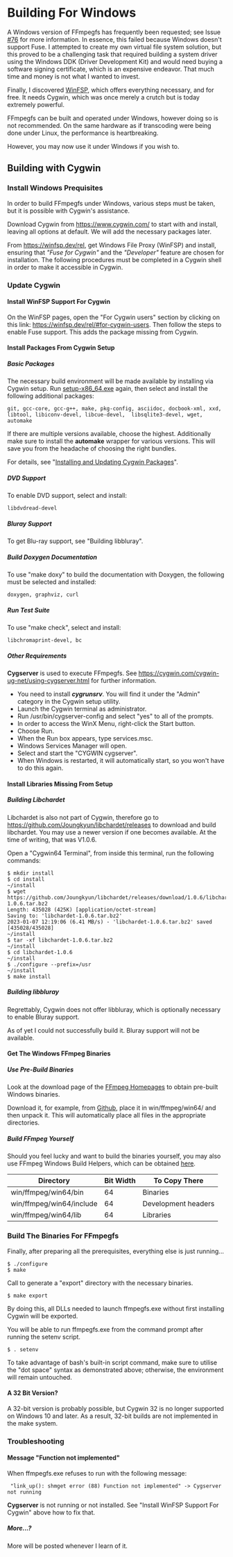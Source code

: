 Building For Windows
====================

A Windows version of FFmpegfs has frequently been requested; see Issue [#76](https://github.com/nschlia/ffmpegfs/issues/76) for more information. In essence, this failed because Windows doesn't support Fuse. I attempted to create my own virtual file system solution, but this proved to be a challenging task that required building a system driver using the Windows DDK (Driver Development Kit) and would need buying  a software signing certificate, which is an expensive endeavor. That much time and money is not what I wanted to invest.

Finally, I discovered [WinFSP](https://winfsp.dev/), which offers everything necessary, and for free. It needs Cygwin, which was once merely a crutch but is today extremely powerful.

FFmpegfs can be built and operated under Windows, however doing so is not recommended. On the same hardware as if transcoding were being done under Linux, the performance is heartbreaking.

However, you may now use it under Windows if you wish to.

## Building with Cygwin

### Install Windows Prequisites

In order to build FFmpegfs under Windows, various steps must be taken, but it is possible with Cygwin's assistance.

Download Cygwin from https://www.cygwin.com/ to start with and install, leaving all options at default. We will add the necessary packages later.

From https://winfsp.dev/rel, get Windows File Proxy (WinFSP) and install, ensuring that *"Fuse for Cygwin"* and the *"Developer"* feature are chosen for installation. The following procedures must be completed in a Cygwin shell in order to make it accessible in Cygwin.

### Update Cygwin

#### Install WinFSP Support For Cygwin

On the WinFSP pages, open the "For Cygwin users" section by clicking on this link: https://winfsp.dev/rel/#for-cygwin-users. Then follow the steps to enable Fuse support. This adds the package missing from Cygwin.

#### Install Packages From Cygwin Setup

##### Basic Packages

The necessary build environment will be made available by installing via Cygwin setup. Run [setup-x86_64.exe](https://www.cygwin.com/setup-x86_64.exe) again, then select and install the following additional packages:

```
git, gcc-core, gcc-g++, make, pkg-config, asciidoc, docbook-xml, xxd, libtool, libiconv-devel, libcue-devel,  libsqlite3-devel, wget, automake
```
If there are multiple versions available, choose the highest. Additionally make sure to install the **automake** wrapper for various versions. This will save you from the headache of choosing the right bundles.

For details, see "[Installing and Updating Cygwin Packages](https://www.cygwin.com/install.html)".

##### DVD Support

To enable DVD support, select and install:

```
libdvdread-devel
```
##### Bluray Support

To get Blu-ray support, see "Building libbluray".

##### Build Doxygen Documentation

 To use "make doxy" to build the documentation with Doxygen, the following must be selected and installed:

```
doxygen, graphviz, curl
```
##### Run Test Suite

To use "make check", select and install:

```
libchromaprint-devel, bc
```
##### Other Requirements

**Cygserver** is used to execute FFmpegfs. See https://cygwin.com/cygwin-ug-net/using-cygserver.html for further information.

* You need to install ***cygrunsrv***. You will find it under the "Admin" category in the Cygwin setup utility.
* Launch the Cygwin terminal as administrator.
* Run /usr/bin/cygserver-config and select "yes" to all of the prompts.
* In order to access the WinX Menu, right-click the Start button.
* Choose Run.
* When the Run box appears, type services.msc.
* Windows Services Manager will open.
* Select and start the "CYGWIN cygserver".
* When Windows is restarted, it will automatically start, so you won't have to do this again.

#### Install Libraries Missing From Setup

##### Building Libchardet

Libchardet is also not part of Cygwin, therefore go to https://github.com/Joungkyun/libchardet/releases to download and build libchardet. You may use a newer version if one becomes available. At the time of writing, that was V1.0.6.

Open a "Cygwin64 Terminal", from inside this terminal, run the following commands:

```
$ mkdir install
$ cd install
~/install
$ wget https://github.com/Joungkyun/libchardet/releases/download/1.0.6/libchardet-1.0.6.tar.bz2
Length: 435028 (425K) [application/octet-stream]
Saving to: 'libchardet-1.0.6.tar.bz2'
2023-01-07 12:19:06 (6.41 MB/s) - 'libchardet-1.0.6.tar.bz2' saved [435028/435028]
~/install
$ tar -xf libchardet-1.0.6.tar.bz2
~/install
$ cd libchardet-1.0.6
~/install
$ ./configure --prefix=/usr
~/install
$ make install
```

##### Building libbluray

Regrettably, Cygwin does not offer libbluray, which is optionally necessary to enable Bluray support.

As of yet I could not successfully build it. Bluray support will not be available.

#### Get The Windows FFmpeg Binaries

##### Use Pre-Build Binaries

Look at the download page of the [FFmpeg Homepages](https://ffmpeg.org/download.html#build-windows) to obtain pre-built Windows binaries.

Download it, for example, from [Github](https://github.com/BtbN/FFmpeg-Builds/releases/download/latest/ffmpeg-master-latest-win64-gpl-shared.zip), place it in win/ffmpeg/win64/
and then unpack it. This will automatically place all files in the appropriate directories.

##### Build FFmpeg Yourself

Should you feel lucky and want to build the binaries yourself, you may also use FFmpeg Windows Build Helpers, which can be obtained [here](https://github.com/rdp/ffmpeg-windows-build-helpers).

| Directory                | Bit Width | To Copy There       |
| ------------------------ | --------- | ------------------- |
| win/ffmpeg/win64/bin     |        64 | Binaries            |
| win/ffmpeg/win64/include |        64 | Development headers |
| win/ffmpeg/win64/lib     |        64 | Libraries           |

### Build The Binaries For FFmpegfs

Finally, after preparing all the prerequisites, everything else is just running...

```
$ ./configure
$ make
```

Call to generate a "export" directory with the necessary binaries.

```
$ make export
```

By doing this, all DLLs needed to launch ffmpegfs.exe without first installing Cygwin will be exported.

You will be able to run ffmpegfs.exe from the command prompt after running the setenv script.

```
$ . setenv
```

To take advantage of bash's built-in script command, make sure to utilise the "dot space" syntax as demonstrated above; otherwise, the environment will remain untouched.

#### A 32 Bit Version?
A 32-bit version is probably possible, but Cygwin 32 is no longer supported on Windows 10 and later. As a result, 32-bit builds are not implemented in the make system.

### Troubleshooting

#### Message "Function not implemented"

When ffmpegfs.exe refuses to run with the following message:

```
 "link_up(): shmget error (88) Function not implemented" -> Cygserver not running
```

**Cygserver** is not running or not installed. See "Install WinFSP Support For Cygwin" above how to fix that.

##### More...?

More will be posted whenever I learn of it.
